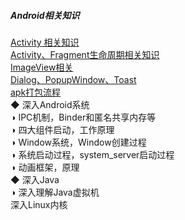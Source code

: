 ##### Android相关知识
[Activity 相关知识](Activity_Fragment_Context/Activity/Activity.md)  
[Activity、Fragment生命周期相关知识](Activity_Fragment_Context/lifecycle/Lifecycle.md)  
[ImageView相关](ImageView/ImageView.md)    
[Dialog、PopupWindow、Toast](Dialog_PopupWindow_Toast/Dialog_PopupWindow_Toast.md)  
[apk打包流程](Other/apk_build.md)    
◆ 深入Android系统  
◑ IPC机制，Binder和匿名共享内存等  
◑ 四大组件启动，工作原理  
◑ Window系统，Window创建过程  
◑ 系统启动过程，system_server启动过程  
◑ 动画框架，原理  
◆ 深入Java  
◑ 深入理解Java虚拟机  
深入Linux内核  
 